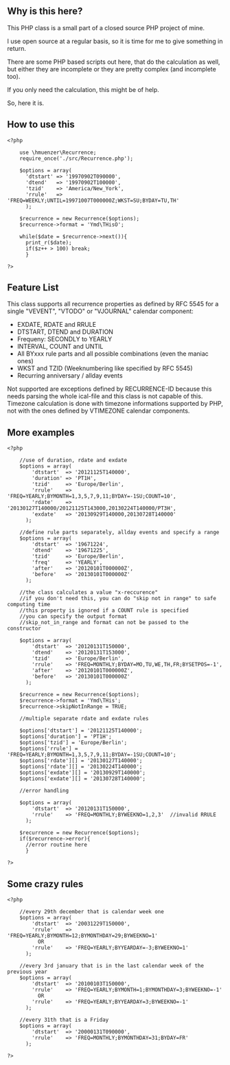 ## Why is this here?

This PHP class is a small part of a closed source PHP project of mine.

I use open source at a regular basis, so it is time for me to give something in return.

There are some PHP based scripts out here, that do the calculation as well, but either they are incomplete or they are pretty complex (and incomplete too).

If you only need the calculation, this might be of help.

So, here it is.

## How to use this

    <?php

        use \hmuenzer\Recurrence;
        require_once('./src/Recurrence.php');

        $options = array(
          'dtstart' => '19970902T090000',
          'dtend'   => '19970902T100000',
          'tzid'    => 'America/New_York',
          'rrule'   => 'FREQ=WEEKLY;UNTIL=19971007T000000Z;WKST=SU;BYDAY=TU,TH'
          );

        $recurrence = new Recurrence($options);
        $recurrence->format = 'Ymd\THisO';

        while($date = $recurrence->next()){
          print_r($date);
          if($z++ > 100) break;
          }

    ?>

## Feature List

This class supports all recurrence properties as defined by RFC 5545 for a single "VEVENT", "VTODO" or "VJOURNAL" calendar component:

  * EXDATE, RDATE and RRULE
  * DTSTART, DTEND and DURATION
  * Frequeny: SECONDLY to YEARLY
  * INTERVAL, COUNT and UNTIL
  * All BYxxx rule parts and all possible combinations (even the maniac ones)
  * WKST and TZID (Weeknumbering like specified by RFC 5545)
  * Recurring anniversary / allday events

Not supported are exceptions defined by RECURRENCE-ID because this needs parsing the whole ical-file and this class is not capable of this.
Timezone calculation is done with timezone informations supported by PHP, not with the ones defined by VTIMEZONE calendar components.

## More examples

    <?php

        //use of duration, rdate and exdate
        $options = array(
            'dtstart'  => '20121125T140000',
            'duration' => 'PT1H',
            'tzid'     => 'Europe/Berlin',
            'rrule'    => 'FREQ=YEARLY;BYMONTH=1,3,5,7,9,11;BYDAY=-1SU;COUNT=10',
            'rdate'    => '20130127T140000/20121125T143000,20130224T140000/PT3H',
            'exdate'   => '20130929T140000,20130728T140000'
          );

        //define rule parts separately, allday events and specify a range
        $options = array(
            'dtstart'  => '19671224',
            'dtend'    => '19671225',
            'tzid'     => 'Europe/Berlin',
            'freq'     => 'YEARLY',
            'after'    => '20120101T000000Z',
            'before'   => '20130101T000000Z'
          );

        //the class calculates a value "x-reccurence"
        //if you don't need this, you can do "skip not in range" to safe computing time
        //this property is ignored if a COUNT rule is specified
        //you can specify the output format
        //skip_not_in_range and format can not be passed to the constructor

        $options = array(
            'dtstart'  => '20120131T150000',
            'dtend'    => '20120131T153000',
            'tzid'     => 'Europe/Berlin',
            'rrule'    => 'FREQ=MONTHLY;BYDAY=MO,TU,WE,TH,FR;BYSETPOS=-1',
            'after'    => '20120101T000000Z',
            'before'   => '20130101T000000Z'
          );

        $recurrence = new Recurrence($options);
        $recurrence->format = 'Ymd\THis';
        $recurrence->skipNotInRange = TRUE;

        //multiple separate rdate and exdate rules

        $options['dtstart'] = '20121125T140000';
        $options['duration'] = 'PT1H';
        $options['tzid'] = 'Europe/Berlin';
        $options['rrule'] = 'FREQ=YEARLY;BYMONTH=1,3,5,7,9,11;BYDAY=-1SU;COUNT=10';
        $options['rdate'][] = '20130127T140000';
        $options['rdate'][] = '20130224T140000';
        $options['exdate'][] = '20130929T140000';
        $options['exdate'][] = '20130728T140000';

        //error handling

        $options = array(
            'dtstart'  => '20120131T150000',
            'rrule'    => 'FREQ=MONTHLY;BYWEEKNO=1,2,3'  //invalid RRULE
          );

        $recurrence = new Recurrence($options);
        if($recurrence->error){
          //error routine here
          }

    ?>

## Some crazy rules

    <?php

        //every 29th december that is calendar week one
        $options = array(
            'dtstart'  => '20031229T150000',
            'rrule'    => 'FREQ=YEARLY;BYMONTH=12;BYMONTHDAY=29;BYWEEKNO=1'
              OR
            'rrule'    => 'FREQ=YEARLY;BYYEARDAY=-3;BYWEEKNO=1'
          );

        //every 3rd january that is in the last calendar week of the previous year
        $options = array(
            'dtstart'  => '20100103T150000',
            'rrule'    => 'FREQ=YEARLY;BYMONTH=1;BYMONTHDAY=3;BYWEEKNO=-1'
              OR
            'rrule'    => 'FREQ=YEARLY;BYYEARDAY=3;BYWEEKNO=-1'
          );

        //every 31th that is a Friday
        $options = array(
            'dtstart'  => '20000131T090000',
            'rrule'    => 'FREQ=MONTHLY;BYMONTHDAY=31;BYDAY=FR'
          );

    ?>
